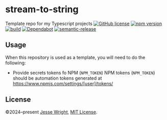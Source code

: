 # stream-to-string
Template repo for my Typescript projects
[![GitHub license](https://img.shields.io/github/license/jeswr/stream-to-string.svg)](https://github.com/jeswr/stream-to-string/blob/master/LICENSE)
[![npm version](https://img.shields.io/npm/v/@jeswr/stream-to-string.svg)](https://www.npmjs.com/package/@jeswr/stream-to-string)
[![build](https://img.shields.io/github/actions/workflow/status/jeswr/stream-to-string/nodejs.yml?branch=main)](https://github.com/jeswr/stream-to-string/tree/main/)
[![Dependabot](https://badgen.net/badge/Dependabot/enabled/green?icon=dependabot)](https://dependabot.com/)
[![semantic-release](https://img.shields.io/badge/%20%20%F0%9F%93%A6%F0%9F%9A%80-semantic--release-e10079.svg)](https://github.com/semantic-release/semantic-release)

## Usage
When this repository is used as a template, you will need to do the following:
 - Provide secrets tokens fo NPM (`NPM_TOKEN`)
   NPM tokens (`NPM_TOKEN`) should be automation tokens generated at https://www.npmjs.com/settings/[user]/tokens/

## License
©2024–present
[Jesse Wright](https://github.com/jeswr),
[MIT License](https://github.com/jeswr/stream-to-string/blob/master/LICENSE).

